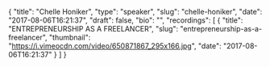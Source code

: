 {
  "title": "Chelle Honiker",
  "type": "speaker",
  "slug": "chelle-honiker",
  "date": "2017-08-06T16:21:37",
  "draft": false,
  "bio": "",
  "recordings": [
    {
      "title": "ENTREPRENEURSHIP AS A FREELANCER",
      "slug": "entrepreneurship-as-a-freelancer",
      "thumbnail": "https://i.vimeocdn.com/video/650871867_295x166.jpg",
      "date": "2017-08-06T16:21:37"
    }
  ]
}